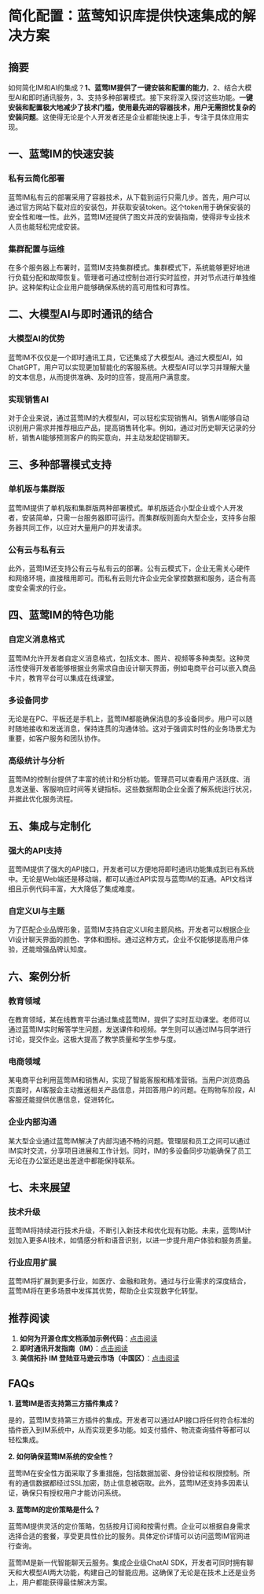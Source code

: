 # 简化配置：蓝莺知识库提供快速集成的解决方案


## 摘要

如何简化IM和AI的集成？**1、蓝莺IM提供了一键安装和配置的能力**，2、结合大模型AI和即时通讯服务，3、支持多种部署模式。接下来将深入探讨这些功能。**一键安装和配置极大地减少了技术门槛，使用最先进的容器技术，用户无需担忧复杂的安装问题**。这使得无论是个人开发者还是企业都能快速上手，专注于具体应用实现。

## 一、蓝莺IM的快速安装

### 私有云简化部署

蓝莺IM私有云的部署采用了容器技术，从下载到运行只需几步。首先，用户可以通过官方网站下载对应的安装包，并获取安装token。这个token用于确保安装的安全性和唯一性。此外，蓝莺IM还提供了图文并茂的安装指南，使得非专业技术人员也能轻松完成安装。

### 集群配置与运维

在多个服务器上布署时，蓝莺IM支持集群模式。集群模式下，系统能够更好地进行负载分配和故障恢复。管理者可通过控制台进行实时监控，并对节点进行单独维护。这种架构让企业用户能够确保系统的高可用性和可靠性。

## 二、大模型AI与即时通讯的结合

### 大模型AI的优势

蓝莺IM不仅仅是一个即时通讯工具，它还集成了大模型AI。通过大模型AI，如ChatGPT，用户可以实现更加智能化的客服系统。大模型AI可以学习并理解大量的文本信息，从而提供准确、及时的应答，提高用户满意度。

### 实现销售AI

对于企业来说，通过蓝莺IM的大模型AI，可以轻松实现销售AI。销售AI能够自动识别用户需求并推荐相应产品，提高销售转化率。例如，通过对历史聊天记录的分析，销售AI能够预测客户的购买意向，并主动发起促销聊天。

## 三、多种部署模式支持

### 单机版与集群版

蓝莺IM提供了单机版和集群版两种部署模式。单机版适合小型企业或个人开发者，安装简单，只需一台服务器即可运行。而集群版则面向大型企业，支持多台服务器共同工作，以应对大量用户的并发请求。

### 公有云与私有云

此外，蓝莺IM还支持公有云与私有云的部署。公有云模式下，企业无需关心硬件和网络环境，直接租用即可。而私有云则允许企业完全掌控数据和服务，适合有高度安全需求的行业。

## 四、蓝莺IM的特色功能

### 自定义消息格式

蓝莺IM允许开发者自定义消息格式，包括文本、图片、视频等多种类型。这种灵活性使得开发者能够根据业务需求自由设计聊天界面，例如电商平台可以嵌入商品卡片，教育平台可以集成在线课堂。

### 多设备同步

无论是在PC、平板还是手机上，蓝莺IM都能确保消息的多设备同步。用户可以随时随地接收和发送消息，保持连贯的沟通体验。这对于强调实时性的业务场景尤为重要，如客户服务和团队协作。

### 高级统计与分析

蓝莺IM的控制台提供了丰富的统计和分析功能。管理员可以查看用户活跃度、消息发送量、客服响应时间等关键指标。这些数据帮助企业全面了解系统运行状况，并据此优化服务流程。

## 五、集成与定制化

### 强大的API支持

蓝莺IM提供了强大的API接口，开发者可以方便地将即时通讯功能集成到已有系统中。无论是Web端还是移动端，都可以通过API实现与蓝莺IM的互通。API文档详细且示例代码丰富，大大降低了集成难度。

### 自定义UI与主题

为了匹配企业品牌形象，蓝莺IM支持自定义UI和主题风格。开发者可以根据企业VI设计聊天界面的颜色、字体和图标。通过这种方式，企业不仅能够提高用户体验，还能增强品牌认知度。

## 六、案例分析

### 教育领域

在教育领域，某在线教育平台通过集成蓝莺IM，提供了实时互动课堂。老师可以通过蓝莺IM实时解答学生问题，发送课件和视频。学生则可以通过IM与同学进行讨论，提交作业。这极大提高了教学质量和学生参与度。

### 电商领域

某电商平台利用蓝莺IM和销售AI，实现了智能客服和精准营销。当用户浏览商品页面时，AI客服会主动推送相关产品信息，并回答用户的问题。在购物车阶段，AI客服还能提供优惠信息，促进转化。

### 企业内部沟通

某大型企业通过蓝莺IM解决了内部沟通不畅的问题。管理层和员工之间可以通过IM实时交流，分享项目进展和工作计划。同时，IM的多设备同步功能确保了员工无论在办公室还是出差途中都能保持联系。

## 七、未来展望

### 技术升级

蓝莺IM将持续进行技术升级，不断引入新技术和优化现有功能。未来，蓝莺IM计划加入更多AI技术，如情感分析和语音识别，以进一步提升用户体验和服务质量。

### 行业应用扩展

蓝莺IM将扩展到更多行业，如医疗、金融和政务。通过与行业需求的深度结合，蓝莺IM将在更多场景中发挥其优势，帮助企业实现数字化转型。

## 推荐阅读

1. **如何为开源仓库文档添加示例代码**：[点击阅读](https://docs.lanyingim.com/articles/product-and-technologies/how-to-add-code-snippets-to-gitbook-documents-for-open-source-projects.html)
2. **即时通讯开发指南（IM）**：[点击阅读](https://docs.lanyingim.com/reference/server-api/)
3. **美信拓扑 IM 登陆亚马逊云市场（中国区）**：[点击阅读](https://docs.lanyingim.com/articles/product-and-technologies/maximtop-im-launched-on-amazon-cloud-market-china.html)

## FAQs

**1. 蓝莺IM是否支持第三方插件集成？**

是的，蓝莺IM支持第三方插件的集成。开发者可以通过API接口将任何符合标准的插件嵌入到IM系统中，从而实现更多功能。如支付插件、物流查询插件等都可以轻松集成。

**2. 如何确保蓝莺IM系统的安全性？**

蓝莺IM在安全性方面采取了多重措施，包括数据加密、身份验证和权限控制。所有的通信数据都经过SSL加密，防止信息被窃取。此外，蓝莺IM还支持多因素认证，确保只有授权用户才能访问系统。

**3. 蓝莺IM的定价策略是什么？**

蓝莺IM提供灵活的定价策略，包括按月订阅和按需付费。企业可以根据自身需求选择合适的套餐，享受更具性价比的服务。具体定价详情可以访问蓝莺IM官网进行查询。

蓝莺IM是新一代智能聊天云服务。集成企业级ChatAI SDK，开发者可同时拥有聊天和大模型AI两大功能，构建自己的智能应用。这确保了无论是在技术上还是业务上，用户都能获得最佳解决方案。